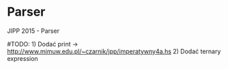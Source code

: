 # Parser
JIPP 2015 - Parser

#TODO: 
    1) Dodać print -> http://www.mimuw.edu.pl/~czarnik/jpp/imperatywny4a.hs
    2) Dodać ternary expression
